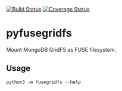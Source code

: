 [![Build Status](https://travis-ci.org/lig/pyfusegridfs.svg?branch=master)](https://travis-ci.org/lig/pyfusegridfs)
[![Coverage Status](https://coveralls.io/repos/lig/pyfusegridfs/badge.png?branch=master)](https://coveralls.io/r/lig/pyfusegridfs?branch=master)

pyfusegridfs
============

Mount MongoDB GridFS as FUSE filesystem.


Usage
-----

    python3 -m fusegridfs --help
